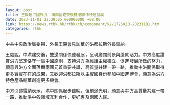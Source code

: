 ```yaml
---
layout: post
title: 王毅晤洪國外長　稱兩國建交後雙邊關係快速發展
date: 2023-11-01 22:39:05.000000000 +08:00
link: https://news.rthk.hk/rthk/ch/component/k2/1726023-20231101.htm
categories: rthk
---
```


中共中央政治局委員、外長王毅會見訪華的洪都拉斯外長雷納。

王毅說，中洪建交後，雙邊關係快速發展，呈現廣闊前景與蓬勃活力。中方高度讚賞洪方堅定恪守一個中國原則，支持洪方為維護主權獨立，促進發展所做的努力，願意與洪方全面落實兩國元首重要共識，高質量共建一帶一路，推動中洪關係取得更多實實在在的成果，又歡迎洪都拉斯以主賓國身份參加中國進博會，願意為洪方特色產品輸華創造更多機會。

中方引述雷納表示，洪中關係起步雖晚，但前途光明，願意與中方高質量共建一帶一路，推動洪中各領域互利合作，更好惠及兩國人民。
